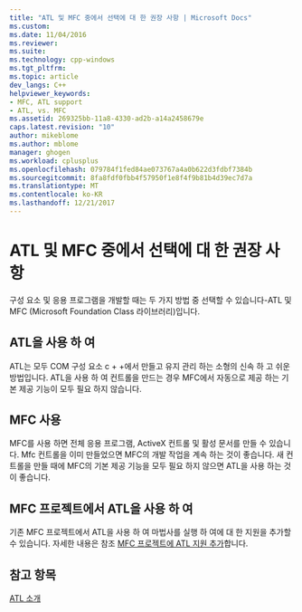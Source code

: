 ```yaml
---
title: "ATL 및 MFC 중에서 선택에 대 한 권장 사항 | Microsoft Docs"
ms.custom: 
ms.date: 11/04/2016
ms.reviewer: 
ms.suite: 
ms.technology: cpp-windows
ms.tgt_pltfrm: 
ms.topic: article
dev_langs: C++
helpviewer_keywords:
- MFC, ATL support
- ATL, vs. MFC
ms.assetid: 269325bb-11a8-4330-ad2b-a14a2458679e
caps.latest.revision: "10"
author: mikeblome
ms.author: mblome
manager: ghogen
ms.workload: cplusplus
ms.openlocfilehash: 079784f1fed84ae073767a4a0b622d3fdbf7384b
ms.sourcegitcommit: 8fa8fdf0fbb4f57950f1e8f4f9b81b4d39ec7d7a
ms.translationtype: MT
ms.contentlocale: ko-KR
ms.lasthandoff: 12/21/2017
---
```

# <a name="recommendations-for-choosing-between-atl-and-mfc"></a>ATL 및 MFC 중에서 선택에 대 한 권장 사항
구성 요소 및 응용 프로그램을 개발할 때는 두 가지 방법 중 선택할 수 있습니다-ATL 및 MFC (Microsoft Foundation Class 라이브러리)입니다.  
  
## <a name="using-atl"></a>ATL을 사용 하 여  
 ATL는 모두 COM 구성 요소 c + +에서 만들고 유지 관리 하는 소형의 신속 하 고 쉬운 방법입니다. ATL을 사용 하 여 컨트롤을 만드는 경우 MFC에서 자동으로 제공 하는 기본 제공 기능이 모두 필요 하지 않습니다.  
  
## <a name="using-mfc"></a>MFC 사용  
 MFC를 사용 하면 전체 응용 프로그램, ActiveX 컨트롤 및 활성 문서를 만들 수 있습니다. Mfc 컨트롤을 이미 만들었으면 MFC의 개발 작업을 계속 하는 것이 좋습니다. 새 컨트롤을 만들 때에 MFC의 기본 제공 기능을 모두 필요 하지 않으면 ATL을 사용 하는 것이 좋습니다.  
  
## <a name="using-atl-in-an-mfc-project"></a>MFC 프로젝트에서 ATL을 사용 하 여  
 기존 MFC 프로젝트에서 ATL을 사용 하 여 마법사를 실행 하 여에 대 한 지원을 추가할 수 있습니다. 자세한 내용은 참조 [MFC 프로젝트에 ATL 지원 추가](../mfc/reference/adding-atl-support-to-your-mfc-project.md)합니다.  
  
## <a name="see-also"></a>참고 항목  
 [ATL 소개](../atl/introduction-to-atl.md)

